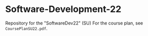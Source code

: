 # Software-Development-22
 Repository for the "SoftwareDev22" (SU) 
 For the course plan, see `CoursePlanSU22.pdf`.
